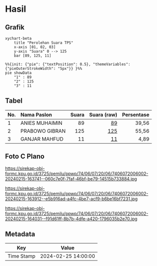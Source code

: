 # Hasil

## Grafik

```mermaid
xychart-beta
    title "Perolehan Suara TPS"
    x-axis [01, 02, 03]
    y-axis "Suara" 0 --> 125
    bar [89, 125, 11]
```

```mermaid
%%{init: {"pie": {"textPosition": 0.5}, "themeVariables": {"pieOuterStrokeWidth": "5px"}} }%%
pie showData
    "1" : 89
    "2" : 125
    "3" : 11
```

## Tabel

| No. | Nama Paslon    | Suara | Suara (raw) | Persentase |
|:--- |:-------------- | -----:| -----------:| ----------:|
| 1   | ANIES MUHAIMIN | 89    | [89][p-1]   | 39,56      |
| 2   | PRABOWO GIBRAN | 125   | [125][p-2]  | 55,56      |
| 3   | GANJAR MAHFUD  | 11    | [11][p-3]   | 4,89       |


[p-1]: https://github.com/gigit-pemilu/pemilu-2024-74-sulawesi-tenggara/blob/main/pilpres/hitung-suara/sub/74-sulawesi-tenggara/sub/06-bombana/sub/07-poleang-barat/sub/2006-lameong-meong/sub/002-tps/sub/paslon-1.txt
[p-2]: https://github.com/gigit-pemilu/pemilu-2024-74-sulawesi-tenggara/blob/main/pilpres/hitung-suara/sub/74-sulawesi-tenggara/sub/06-bombana/sub/07-poleang-barat/sub/2006-lameong-meong/sub/002-tps/sub/paslon-2.txt
[p-3]: https://github.com/gigit-pemilu/pemilu-2024-74-sulawesi-tenggara/blob/main/pilpres/hitung-suara/sub/74-sulawesi-tenggara/sub/06-bombana/sub/07-poleang-barat/sub/2006-lameong-meong/sub/002-tps/sub/paslon-3.txt

## Foto C Plano

https://sirekap-obj-formc.kpu.go.id/3725/pemilu/ppwp/74/06/07/20/06/7406072006002-20240215-163741--060c7e0f-7faf-46bf-be79-14515b733884.jpg

https://sirekap-obj-formc.kpu.go.id/3725/pemilu/ppwp/74/06/07/20/06/7406072006002-20240215-163912--e5b916ad-a4fc-4be7-acf9-b6be16bf7231.jpg

https://sirekap-obj-formc.kpu.go.id/3725/pemilu/ppwp/74/06/07/20/06/7406072006002-20240215-164031--f91d61ff-8b7b-4dfe-a420-1796035b2e70.jpg


## Metadata

| Key        | Value               |
| ---------- | ------------------- |
| Time Stamp | 2024-02-25 14:00:00 |



